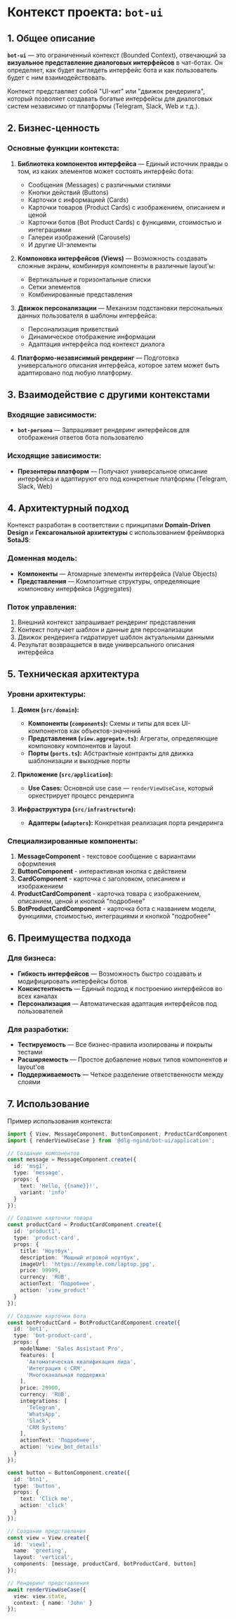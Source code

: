 # Контекст проекта: `bot-ui`

## 1. Общее описание

**`bot-ui`** — это ограниченный контекст (Bounded Context), отвечающий за **визуальное представление диалоговых интерфейсов** в чат-ботах. Он определяет, как будет выглядеть интерфейс бота и как пользователь будет с ним взаимодействовать.

Контекст представляет собой "UI-кит" или "движок рендеринга", который позволяет создавать богатые интерфейсы для диалоговых систем независимо от платформы (Telegram, Slack, Web и т.д.).

## 2. Бизнес-ценность

### Основные функции контекста:

1. **Библиотека компонентов интерфейса** — Единый источник правды о том, из каких элементов может состоять интерфейс бота:
   - Сообщения (Messages) с различными стилями
   - Кнопки действий (Buttons) 
   - Карточки с информацией (Cards)
   - Карточки товаров (Product Cards) с изображением, описанием и ценой
   - Карточки ботов (Bot Product Cards) с функциями, стоимостью и интеграциями
   - Галереи изображений (Carousels)
   - И другие UI-элементы

2. **Компоновка интерфейсов (Views)** — Возможность создавать сложные экраны, комбинируя компоненты в различные layout'ы:
   - Вертикальные и горизонтальные списки
   - Сетки элементов
   - Комбинированные представления

3. **Движок персонализации** — Механизм подстановки персональных данных пользователя в шаблоны интерфейса:
   - Персонализация приветствий
   - Динамическое отображение информации
   - Адаптация интерфейса под контекст диалога

4. **Платформо-независимый рендеринг** — Подготовка универсального описания интерфейса, которое затем может быть адаптировано под любую платформу.

## 3. Взаимодействие с другими контекстами

### Входящие зависимости:
- **`bot-persona`** — Запрашивает рендеринг интерфейсов для отображения ответов бота пользователю

### Исходящие зависимости:
- **Презентеры платформ** — Получают универсальное описание интерфейса и адаптируют его под конкретные платформы (Telegram, Slack, Web)

## 4. Архитектурный подход

Контекст разработан в соответствии с принципами **Domain-Driven Design** и **Гексагональной архитектуры** с использованием фреймворка **SotaJS**:

### Доменная модель:
- **Компоненты** — Атомарные элементы интерфейса (Value Objects)
- **Представления** — Композитные структуры, определяющие компоновку интерфейса (Aggregates)

### Поток управления:
1. Внешний контекст запрашивает рендеринг представления
2. Контекст получает шаблон и данные для персонализации
3. Движок рендеринга гидратирует шаблон актуальными данными
4. Результат возвращается в виде универсального описания интерфейса

## 5. Техническая архитектура

### Уровни архитектуры:

1. **Домен (`src/domain`):**
   - **Компоненты (`components`):** Схемы и типы для всех UI-компонентов как объектов-значений
   - **Представления (`view.aggregate.ts`):** Агрегаты, определяющие компоновку компонентов и layout
   - **Порты (`ports.ts`):** Абстрактные контракты для движка шаблонизации и выходные порты

2. **Приложение (`src/application`):**
   - **Use Cases:** Основной use case — `renderViewUseCase`, который оркестрирует процесс рендеринга

3. **Инфраструктура (`src/infrastructure`):**
   - **Адаптеры (`adapters`):** Конкретная реализация порта рендеринга

### Специализированные компоненты:

1. **MessageComponent** - текстовое сообщение с вариантами оформления
2. **ButtonComponent** - интерактивная кнопка с действием
3. **CardComponent** - карточка с заголовком, описанием и изображением
4. **ProductCardComponent** - карточка товара с изображением, описанием, ценой и кнопкой "подробнее"
5. **BotProductCardComponent** - карточка бота с названием модели, функциями, стоимостью, интеграциями и кнопкой "подробнее"

## 6. Преимущества подхода

### Для бизнеса:
- **Гибкость интерфейсов** — Возможность быстро создавать и модифицировать интерфейсы ботов
- **Консистентность** — Единый подход к построению интерфейсов во всех каналах
- **Персонализация** — Автоматическая адаптация интерфейсов под пользователей

### Для разработки:
- **Тестируемость** — Все бизнес-правила изолированы и покрыты тестами
- **Расширяемость** — Простое добавление новых типов компонентов и layout'ов
- **Поддерживаемость** — Четкое разделение ответственности между слоями

## 7. Использование

Пример использования контекста:

```typescript
import { View, MessageComponent, ButtonComponent, ProductCardComponent, BotProductCardComponent } from '@dlg-ngind/bot-ui';
import { renderViewUseCase } from '@dlg-ngind/bot-ui/application';

// Создание компонентов
const message = MessageComponent.create({
  id: 'msg1',
  type: 'message',
  props: {
    text: 'Hello, {{name}}!',
    variant: 'info'
  }
});

// Создание карточки товара
const productCard = ProductCardComponent.create({
  id: 'product1',
  type: 'product-card',
  props: {
    title: 'Ноутбук',
    description: 'Мощный игровой ноутбук',
    imageUrl: 'https://example.com/laptop.jpg',
    price: 99999,
    currency: 'RUB',
    actionText: 'Подробнее',
    action: 'view_product'
  }
});

// Создание карточки бота
const botProductCard = BotProductCardComponent.create({
  id: 'bot1',
  type: 'bot-product-card',
  props: {
    modelName: 'Sales Assistant Pro',
    features: [
      'Автоматическая квалификация лида',
      'Интеграция с CRM',
      'Многоканальная поддержка'
    ],
    price: 29900,
    currency: 'RUB',
    integrations: [
      'Telegram',
      'WhatsApp',
      'Slack',
      'CRM Systems'
    ],
    actionText: 'Подробнее',
    action: 'view_bot_details'
  }
});

const button = ButtonComponent.create({
  id: 'btn1',
  type: 'button',
  props: {
    text: 'Click me',
    action: 'click'
  }
});

// Создание представления
const view = View.create({
  id: 'view1',
  name: 'greeting',
  layout: 'vertical',
  components: [message, productCard, botProductCard, button]
});

// Рендеринг представления
await renderViewUseCase({
  view: view.state,
  context: { name: 'John' }
});
```